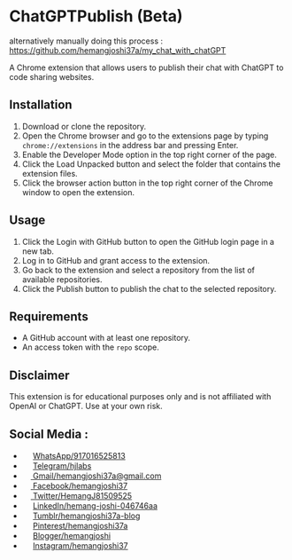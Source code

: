 # ChatGPTPublish (Beta)

alternatively manually doing this process : https://github.com/hemangjoshi37a/my_chat_with_chatGPT

A Chrome extension that allows users to publish their chat with ChatGPT to code sharing websites.

## Installation
1. Download or clone the repository.
2. Open the Chrome browser and go to the extensions page by typing `chrome://extensions` in the address bar and pressing Enter.
3. Enable the Developer Mode option in the top right corner of the page.
4. Click the Load Unpacked button and select the folder that contains the extension files.
5. Click the browser action button in the top right corner of the Chrome window to open the extension.

## Usage
1. Click the Login with GitHub button to open the GitHub login page in a new tab.
2. Log in to GitHub and grant access to the extension.
3. Go back to the extension and select a repository from the list of available repositories.
4. Click the Publish button to publish the chat to the selected repository.

## Requirements
- A GitHub account with at least one repository.
- An access token with the `repo` scope.

## Disclaimer
This extension is for educational purposes only and is not affiliated with OpenAI or ChatGPT. Use at your own risk.

## Social Media :
* <img src="https://raw.githubusercontent.com/bradvin/social-share-urls/master/images/logo-icons/whatsapp.jpg" width="15px;"/> [WhatsApp/917016525813](https://wa.me/917016525813)
* <img src="https://raw.githubusercontent.com/bradvin/social-share-urls/master/images/logo-icons/telegram.me.jpg" width="15px;"/> [Telegram/hjlabs](https://t.me/hjlabs)
* [<img src="https://raw.githubusercontent.com/bradvin/social-share-urls/master/images/logo-icons/email.jpg" width="15px;"/> Gmail/hemangjoshi37a@gmail.com](mailto:hemangjoshi37a@gmail.com)
* [<img src="https://raw.githubusercontent.com/bradvin/social-share-urls/master/images/logo-icons/facebook.jpg" width="15px;"/> Facebook/hemangjoshi37](https://www.facebook.com/hemangjoshi37/)
* [<img src="https://raw.githubusercontent.com/bradvin/social-share-urls/master/images/logo-icons/twitter.jpg" width="15px;"/> Twitter/HemangJ81509525](https://twitter.com/HemangJ81509525)
* <img src="https://raw.githubusercontent.com/bradvin/social-share-urls/master/images/logo-icons/linkedin.jpg" width="15px;"/> [LinkedIn/hemang-joshi-046746aa](https://www.linkedin.com/in/hemang-joshi-046746aa/)
* <img src="https://raw.githubusercontent.com/bradvin/social-share-urls/master/images/logo-icons/tumblr.jpg" width="15px;"/> [Tumblr/hemangjoshi37a-blog](https://www.tumblr.com/blog/hemangjoshi37a-blog)
* <img src="https://raw.githubusercontent.com/bradvin/social-share-urls/master/images/logo-icons/pinterest.jpg" width="15px;"/> [Pinterest/hemangjoshi37a](https://in.pinterest.com/hemangjoshi37a/)
* <img src="https://raw.githubusercontent.com/bradvin/social-share-urls/master/images/logo-icons/blogger.jpg" width="15px;"/> [Blogger/hemangjoshi](http://hemangjoshi.blogspot.com/)
* <img src="https://raw.githubusercontent.com/bradvin/social-share-urls/master/images/logo-icons/instapaper.jpg" width="15px;"/> [Instagram/hemangjoshi37](https://www.instagram.com/hemangjoshi37/)
